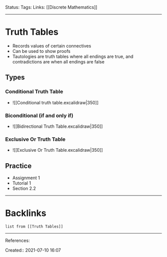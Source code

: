 Status: 
Tags: 
Links: [[Discrete Mathematics]]
___
# Truth Tables
- Records values of certain connectives
- Can be used to show proofs
- Tautologies are truth tables where all endings are true, and contradictions are when all endings are false
## Types
### Conditional Truth Table
- ![[Conditional truth table.excalidraw|350]]
### Biconditional (if and only if)
- ![[Bidirectional Truth Table.excalidraw|350]]
### Exclusive Or Truth Table
- ![[Exclusive Or Truth Table.excalidraw|350]]
## Practice
- Assignment 1
- Tutorial 1
- Section 2.2
___
# Backlinks
```dataview
list from [[Truth Tables]]
```
___
References: 

Created:: 2021-07-10 16:07
